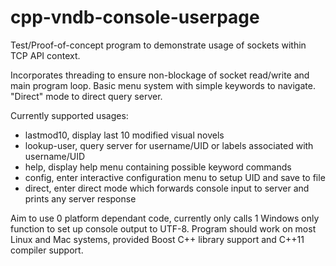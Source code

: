 # cpp-vndb-console-userpage
Test/Proof-of-concept program to demonstrate usage of sockets within TCP API context.

Incorporates threading to ensure non-blockage of socket read/write and main program loop. 
Basic menu system with simple keywords to navigate.
"Direct" mode to direct query server.

Currently supported usages:
- lastmod10,     display last 10 modified visual novels
- lookup-user,   query server for username/UID or labels associated with username/UID
- help,          display help menu containing possible keyword commands
- config,        enter interactive configuration menu to setup UID and save to file
- direct,        enter direct mode which forwards console input to server and prints any server response

Aim to use 0 platform dependant code, currently only calls 1 Windows only function to set up console output to UTF-8.
Program should work on most Linux and Mac systems, provided Boost C++ library support and C++11 compiler support.
